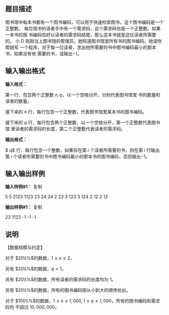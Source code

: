 题目描述
----

图书馆中每本书都有一个图书编码，可以用于快速检索图书，这个图书编码是一个 正整数。 每位借书的读者手中有一个需求码，这个需求码也是一个正整数。如果一本书的图 书编码恰好以读者的需求码结尾，那么这本书就是这位读者所需要的。 小 D 刚刚当上图书馆的管理员，她知道图书馆里所有书的图书编码，她请你帮她写 一个程序，对于每一位读者，求出他所需要的书中图书编码最小的那本书，如果没有他 需要的书，请输出$-1$。

输入输出格式
------

**输入格式：**  

第一行，包含两个正整数 $n , q$，以一个空格分开，分别代表图书馆里 书的数量和读者的数量。

接下来的 $n$ 行，每行包含一个正整数，代表图书馆里某本书的图书编码。

接下来的 $q$ 行，每行包含两个正整数，以一个空格分开，第一个正整数代表图书馆 里读者的需求码的长度，第二个正整数代表读者的需求码。

**输出格式：**  

$ q$ 行，每行包含一个整数，如果存在第 $i$ 个读者所需要的书，则在第 $i$ 行输出第 $i$ 个读者所需要的书中图书编码最小的那本书的图书编码，否则输出$-1$。

输入输出样例
------

**输入样例#1：** 复制

5 5 
2123 
1123 
23 
24 
24 
2 23 
3 123 
3 124 
2 12 
2 12

**输出样例#1：** 复制

23 
1123 
-1 
-1 
-1 

说明
--

【数据规模与约定】

对于 $20\\%$的数据，$1 ≤ n ≤ 2$。

另有 $20\\%$的数据，$q = 1$。

另有 $20\\%$的数据，所有读者的需求码的长度均为 $1$。

另有 $20\\%$的数据，所有的图书编码按从小到大的顺序给出。

对于 $100\\%$的数据，$1 ≤ n ≤ 1,000,1 ≤ q ≤ 1,000$，所有的图书编码和需求码均 不超过 $10,000,000$。